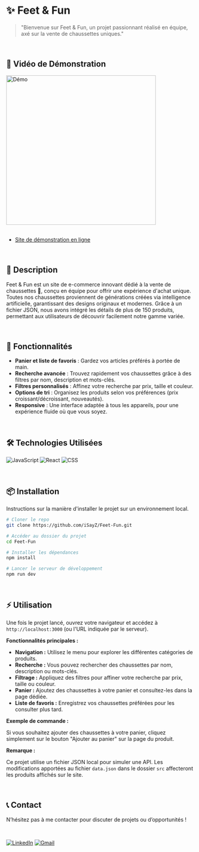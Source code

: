 # ✨ Feet & Fun

> "Bienvenue sur Feet & Fun, un projet passionnant réalisé en équipe, axé sur la vente de chaussettes uniques."

<br>

## 🎥 Vidéo de Démonstration

<div>
  <a href="https://drive.google.com/file/d/1Gv6c8CJhwKkj04s0U8DzqYdQmTMVIQSq/view?usp=sharing">
    <img src="https://i.ibb.co/znC81Fn/shop-min.png" alt="Démo" width="400" />
  </a>
</div>

<br>

- [Site de démonstration en ligne](https://feet-n-fun.vercel.app/)

<br>

## 📜 Description

Feet & Fun est un site de e-commerce innovant dédié à la vente de chaussettes 🧦, conçu en équipe pour offrir une expérience d'achat unique. Toutes nos chaussettes proviennent de générations créées via intelligence artificielle, garantissant des designs originaux et modernes. Grâce à un fichier JSON, nous avons intégré les détails de plus de 150 produits, permettant aux utilisateurs de découvrir facilement notre gamme variée.

<br>

## 🚀 Fonctionnalités

- **Panier et liste de favoris** : Gardez vos articles préférés à portée de main.
- **Recherche avancée** : Trouvez rapidement vos chaussettes grâce à des filtres par nom, description et mots-clés.
- **Filtres personnalisés** : Affinez votre recherche par prix, taille et couleur.
- **Options de tri** : Organisez les produits selon vos préférences (prix croissant/décroissant, nouveautés).
- **Responsive** : Une interface adaptée à tous les appareils, pour une expérience fluide où que vous soyez.


<br>

## 🛠 Technologies Utilisées

![JavaScript](https://img.shields.io/badge/JavaScript-F7DF1E?style=for-the-badge&logo=javascript&logoColor=black)
![React](https://img.shields.io/badge/React-61DAFB?style=for-the-badge&logo=react&logoColor=black)
![CSS](https://img.shields.io/badge/CSS-1572B6?style=for-the-badge&logo=css3&logoColor=white)

<br>

## 📦 Installation

Instructions sur la manière d'installer le projet sur un environnement local.

```bash
# Cloner le repo
git clone https://github.com/iSayZ/Feet-Fun.git

# Accéder au dossier du projet
cd Feet-Fun

# Installer les dépendances
npm install

# Lancer le serveur de développement
npm run dev
```

<br>

## ⚡ Utilisation

Une fois le projet lancé, ouvrez votre navigateur et accédez à `http://localhost:3000` (ou l'URL indiquée par le serveur).

**Fonctionnalités principales :**

- **Navigation :** Utilisez le menu pour explorer les différentes catégories de produits.
- **Recherche :** Vous pouvez rechercher des chaussettes par nom, description ou mots-clés.
- **Filtrage :** Appliquez des filtres pour affiner votre recherche par prix, taille ou couleur.
- **Panier :** Ajoutez des chaussettes à votre panier et consultez-les dans la page dédiée.
- **Liste de favoris :** Enregistrez vos chaussettes préférées pour les consulter plus tard.

**Exemple de commande :**

Si vous souhaitez ajouter des chaussettes à votre panier, cliquez simplement sur le bouton "Ajouter au panier" sur la page du produit.

**Remarque :**

Ce projet utilise un fichier JSON local pour simuler une API. Les modifications apportées au fichier `data.json` dans le dossier `src` affecteront les produits affichés sur le site.

<br>

## 📞 Contact
N’hésitez pas à me contacter pour discuter de projets ou d’opportunités !

<br>

[![LinkedIn](https://img.shields.io/badge/LinkedIn-0A66C2?style=for-the-badge&logo=linkedin&logoColor=white)](https://www.linkedin.com/in/alexis-estrine/)
[![Gmail](https://img.shields.io/badge/Gmail-D14836?style=for-the-badge&logo=gmail&logoColor=white)](mailto:estrine.alexis@gmail.com)
